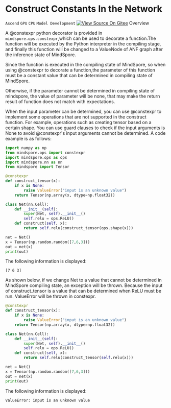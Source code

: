 # Construct Constants In the Network

`Ascend` `GPU` `CPU` `Model Development`
[![View Source On Gitee](https://gitee.com/mindspore/docs/raw/r1.5/resource/_static/logo_source_en.png)](https://gitee.com/mindspore/docs/blob/r1.5/docs/mindspore/programming_guide/source_en/constexpr.md)
Overview

A @constexpr python decorator is provided in `mindspore.ops.constexpr`,which can be used to decorate a function.The function will be executed by the Python interpreter in the compiling stage, and finally this function will be changed to a ValueNode of ANF graph after the inference state of MindSpore.

Since the function is executed in the compiling state of MindSpore, so when using @constexpr to decorate a function,the parameter of this function must be a constant value that can be determined in compiling state of MindSpore.

Otherwise, if the parameter cannot be determined in compiling state of mindspore, the value of parameter will be none, that may make the return result of function does not match with expectations.

When the input parameter can be determined, you can use @constexpr to implement some operations that are not supported in the construct function. For example, operations such as creating tensor based on a certain shape.
You can use guard clauses to check if the input arguments is None to avoid @constexpr's input arguments cannot be determined.
A code example is as follows:

```python
import numpy as np
from mindspore.ops import constexpr
import mindspore.ops as ops
import mindspore.nn as nn
from mindspore import Tensor

@constexpr
def construct_tensor(x):
    if x is None:
        raise ValueError("input is an unknown value")
    return Tensor(np.array(x, dtype=np.float32))

class Net(nn.Cell):
    def __init__(self):
        super(Net, self).__init__()
        self.relu = ops.ReLU()
    def construct(self, x):
        return self.relu(construct_tensor(ops.shape(x)))

net = Net()
x = Tensor(np.random.random([7,6,3]))
out = net(x)
print(out)
```

The following information is displayed:

```text
[7 6 3]
```

As shown below, if we change Net to a value that cannot be determined in MindSpore compiling state, an exception will be thrown. Because the input of construct_tensor is a value that can be determined when ReLU must be run. ValueError will be thrown in constexpr.

```python
@constexpr
def construct_tensor(x):
    if x is None:
        raise ValueError("input is an unknown value")
    return Tensor(np.array(x, dtype=np.float32))

class Net(nn.Cell):
    def __init__(self):
        super(Net, self).__init__()
        self.relu = ops.ReLU()
    def construct(self, x):
        return self.relu(construct_tensor(self.relu(x)))

net = Net()
x = Tensor(np.random.random([7,6,3]))
out = net(x)
print(out)
```

The following information is displayed:

```text
ValueError: input is an unknown value
```
